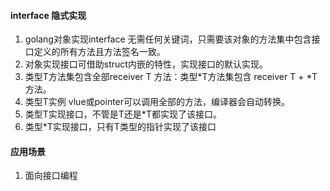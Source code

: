 #### interface 隐式实现
1. golang对象实现interface 无需任何关键词，只需要该对象的方法集中包含接口定义的所有方法且方法签名一致。
2. 对象实现接口可借助struct内嵌的特性，实现接口的默认实现。
3. 类型T方法集包含全部receiver T 方法：类型*T方法集包含 receiver T + *T 方法。
4. 类型T实例 vlue或pointer可以调用全部的方法，编译器会自动转换。
5. 类型T实现接口，不管是T还是*T都实现了该接口。
6. 类型*T实现接口，只有T类型的指针实现了该接口

#### 应用场景
1. 面向接口编程